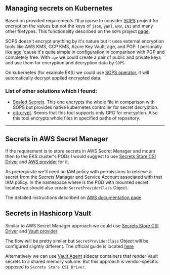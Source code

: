## Managing secrets on Kubernetes

Based on provided requirements I'll propose to consider [SOPS](https://github.com/mozilla/sops) project for encryption the values but not the keys of `json`, `yaml`, `ENV`, `INI` and many other filetypes. This functionality described on the `SOPS` project [page](https://github.com/mozilla/sops#encrypting-only-parts-of-a-file).

SOPS doesn't encrypt anything by it's nature but it uses external encryption tools like AWS KMS, GCP KMS, Azure Key Vault, age, and PGP. I personally like [age](https://github.com/FiloSottile/age) 'cause it's quite simple in configuration in comparison with PGP and completely free. With `age` we could create a pair of public and private keys and use them for encryption and decryption data by `SOPS`.

On kubernetes (for example EKS) we could use [SOPS operator](https://github.com/craftypath/sops-operator), it will automatically decrypt applied encrypted data.

### List of other solutions which I found:
- [Sealed Secrets](https://github.com/bitnami-labs/sealed-secrets). This one encrypts the whole file in comparison with SOPS but provides native kubernetes controller for secret decryption.
- [git-crypt](https://github.com/AGWA/git-crypt). Seems that this tool supports only GPG for encryption. Also this tool encrypts whole files in specified paths of repository.

___

## Secrets in AWS Secret Manager

If the requirement is to store secrets in AWS Secret Manager and mount then to the EKS cluster's PODs I would suggest to use [Secrets Store CSI Driver](https://secrets-store-csi-driver.sigs.k8s.io/) and [AWS provider](https://github.com/aws/secrets-store-csi-driver-provider-aws) for it.

As prerequisite we'll need an IAM policy with permissions to retrieve a secret from the Secrets Manager and Service Account associated with that IAM policy. In the namespace where is the POD with mounted secret located we should also create `SecretProviderClass` Object.

The detailed instructions described on [AWS documentation page](https://docs.aws.amazon.com/secretsmanager/latest/userguide/integrating_csi_driver.html)

## Secrets in Hashicorp Vault

Similar to AWS Secret Manager approach we could use [Secrets Store CSI Driver](https://secrets-store-csi-driver.sigs.k8s.io/) and [Vault provider](https://github.com/hashicorp/vault-csi-provider)

The flow will be pretty similar but `SecretProviderClass` Object will be configured slightly different. The official guide is located [here](https://developer.hashicorp.com/vault/docs/platform/k8s/csi) 

Alternatively we can use [Vault Agent](https://developer.hashicorp.com/vault/docs/platform/k8s/injector) sidecar containers that render Vault secrets to a shared memory volume. But this approach is vendor-specific opposed to `Secrets Store CSI Driver`.